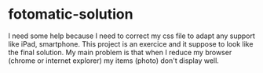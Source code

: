 # fotomatic-solution
I need some help because I need to correct my css file to adapt any support like iPad, smartphone.
This project is an exercice and it suppose to look like the final solution.
My main problem is that when I reduce my browser (chrome or internet explorer) my items (photo) don't display well.
